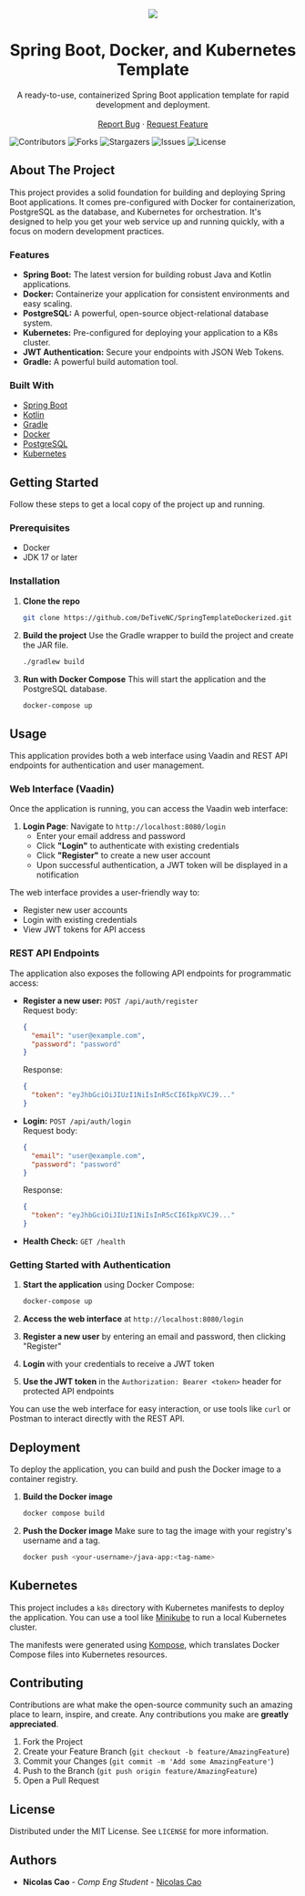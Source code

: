 <p align="center">
  <a href="https://skillicons.dev">
    <img src="https://skillicons.dev/icons?i=git,githubactions,kubernetes,docker,gradle,postgres,spring,kotlin&perline=8" />
  </a>
</p>

<h1 align="center">Spring Boot, Docker, and Kubernetes Template</h1>

<p align="center">
  A ready-to-use, containerized Spring Boot application template for rapid development and deployment.
  <br/>
  <br/>
  <a href="https://github.com/DeTiveNC/SpringTemplateDockerized/issues">Report Bug</a>
  ·
  <a href="https://github.com/DeTiveNC/SpringTemplateDockerized/issues">Request Feature</a>
</p>


  ![Contributors](https://img.shields.io/github/contributors/DeTiveNC/SpringTemplateDockerized?color=dark-green)
  ![Forks](https://img.shields.io/github/forks/DeTiveNC/SpringTemplateDockerized?style=social)
  ![Stargazers](https://img.shields.io/github/stars/DeTiveNC/SpringTemplateDockerized?style=social)
  ![Issues](https://img.shields.io/github/issues/DeTiveNC/SpringTemplateDockerized)
  ![License](https://img.shields.io/github/license/DeTiveNC/SpringTemplateDockerized)

## About The Project

This project provides a solid foundation for building and deploying Spring Boot applications. It comes pre-configured with Docker for containerization, PostgreSQL as the database, and Kubernetes for orchestration. It's designed to help you get your web service up and running quickly, with a focus on modern development practices.

### Features

*   **Spring Boot:** The latest version for building robust Java and Kotlin applications.
*   **Docker:** Containerize your application for consistent environments and easy scaling.
*   **PostgreSQL:** A powerful, open-source object-relational database system.
*   **Kubernetes:** Pre-configured for deploying your application to a K8s cluster.
*   **JWT Authentication:** Secure your endpoints with JSON Web Tokens.
*   **Gradle:** A powerful build automation tool.

### Built With

*   [Spring Boot](https://spring.io/projects/spring-boot)
*   [Kotlin](https://kotlinlang.org/)
*   [Gradle](https://gradle.org/)
*   [Docker](https://www.docker.com/)
*   [PostgreSQL](https://www.postgresql.org/)
*   [Kubernetes](https://kubernetes.io/)

## Getting Started

Follow these steps to get a local copy of the project up and running.

### Prerequisites

*   Docker
*   JDK 17 or later

### Installation

1.  **Clone the repo**
    ```sh
    git clone https://github.com/DeTiveNC/SpringTemplateDockerized.git
    ```
2.  **Build the project**
    Use the Gradle wrapper to build the project and create the JAR file.
    ```sh
    ./gradlew build
    ```
3.  **Run with Docker Compose**
    This will start the application and the PostgreSQL database.
    ```sh
    docker-compose up
    ```

## Usage

This application provides both a web interface using Vaadin and REST API endpoints for authentication and user management.

### Web Interface (Vaadin)

Once the application is running, you can access the Vaadin web interface:

1. **Login Page**: Navigate to `http://localhost:8080/login`
   - Enter your email address and password
   - Click **"Login"** to authenticate with existing credentials
   - Click **"Register"** to create a new user account
   - Upon successful authentication, a JWT token will be displayed in a notification

The web interface provides a user-friendly way to:
- Register new user accounts
- Login with existing credentials
- View JWT tokens for API access

### REST API Endpoints

The application also exposes the following API endpoints for programmatic access:

*   **Register a new user:**
    `POST /api/auth/register`
    <br>
    Request body:
    ```json
    {
      "email": "user@example.com",
      "password": "password"
    }
    ```
    Response:
    ```json
    {
      "token": "eyJhbGciOiJIUzI1NiIsInR5cCI6IkpXVCJ9..."
    }
    ```

*   **Login:**
    `POST /api/auth/login`
    <br>
    Request body:
    ```json
    {
      "email": "user@example.com",
      "password": "password"
    }
    ```
    Response:
    ```json
    {
      "token": "eyJhbGciOiJIUzI1NiIsInR5cCI6IkpXVCJ9..."
    }
    ```

*   **Health Check:**
    `GET /health`

### Getting Started with Authentication

1. **Start the application** using Docker Compose:
   ```sh
   docker-compose up
   ```

2. **Access the web interface** at `http://localhost:8080/login`

3. **Register a new user** by entering an email and password, then clicking "Register"

4. **Login** with your credentials to receive a JWT token

5. **Use the JWT token** in the `Authorization: Bearer <token>` header for protected API endpoints

You can use the web interface for easy interaction, or use tools like `curl` or Postman to interact directly with the REST API.

## Deployment

To deploy the application, you can build and push the Docker image to a container registry.

1.  **Build the Docker image**
    ```sh
    docker compose build
    ```
2.  **Push the Docker image**
    Make sure to tag the image with your registry's username and a tag.
    ```sh
    docker push <your-username>/java-app:<tag-name>
    ```

## Kubernetes

This project includes a `k8s` directory with Kubernetes manifests to deploy the application. You can use a tool like [Minikube](https://minikube.sigs.k8s.io/docs/) to run a local Kubernetes cluster.

The manifests were generated using [Kompose](https://kompose.io/), which translates Docker Compose files into Kubernetes resources.

## Contributing

Contributions are what make the open-source community such an amazing place to learn, inspire, and create. Any contributions you make are **greatly appreciated**.

1.  Fork the Project
2.  Create your Feature Branch (`git checkout -b feature/AmazingFeature`)
3.  Commit your Changes (`git commit -m 'Add some AmazingFeature'`)
4.  Push to the Branch (`git push origin feature/AmazingFeature`)
5.  Open a Pull Request

## License

Distributed under the MIT License. See `LICENSE` for more information.

## Authors

*   **Nicolas Cao** - *Comp Eng Student* - [Nicolas Cao](https://github.com/detivenc) 
